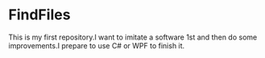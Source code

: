 # FindFiles
This is my first repository.I want to imitate a software 1st and then do some improvements.I prepare to use C# or WPF to finish it.
